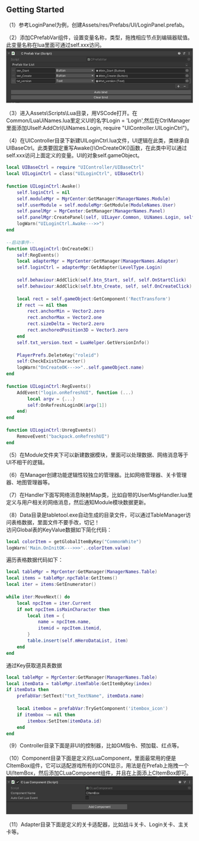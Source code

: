 ## Getting Started

（1）参考LoginPanel为例，创建Assets/res/Prefabs/UI/LoginPanel.prefab。

（2）添加CPrefabVar组件，设置变量名称，类型，拖拽相应节点到编辑器赋值。此变量名称在lua里面可通过self.xxx访问。
<img src="../Screenshot/CPrefab.png" />

（3）进入Assets\Scripts\Lua目录，用VSCode打开。在Common/LuaUiNames.lua里定义UI的名字Login = 'Login',然后在CtrlManager里面添加UIself:AddCtrl(UiNames.Login, require "UIController.UILoginCtrl")。

（4）在UIController目录下新建UILoginCtrl.lua文件，UI逻辑在此类，类继承自UIBaseCtrl。此类要固定重写Awake()\OnCreateOK()函数，在此类中可以通过self.xxx访问上面定义的变量。UI的对象self.gameObject。

```lua
local UIBaseCtrl = require "UIController/UIBaseCtrl"
local UILoginCtrl = class("UILoginCtrl", UIBaseCtrl)

function UILoginCtrl:Awake()
	self.loginCtrl = nil
	self.moduleMgr = MgrCenter:GetManager(ManagerNames.Module)
	self.userModule = self.moduleMgr:GetModule(ModuleNames.User)
	self.panelMgr = MgrCenter:GetManager(ManagerNames.Panel)
	self.panelMgr:CreatePanel(self, UILayer.Common, UiNames.Login, self.OnCreateOK)
	logWarn("UILoginCtrl.Awake--->>")
end

--启动事件--
function UILoginCtrl:OnCreateOK()
	self:RegEvents()
	local adapterMgr = MgrCenter:GetManager(ManagerNames.Adapter)
	self.loginCtrl = adapterMgr:GetAdapter(LevelType.Login)

	self.behaviour:AddClick(self.btn_Start, self, self.OnStartClick)
	self.behaviour:AddClick(self.btn_Create, self, self.OnCreateClick)

	local rect = self.gameObject:GetComponent('RectTransform')
	if rect ~= nil then
		rect.anchorMin = Vector2.zero
		rect.anchorMax = Vector2.one
		rect.sizeDelta = Vector2.zero
		rect.anchoredPosition3D = Vector3.zero
	end
	self.txt_version.text = LuaHelper.GetVersionInfo()

	PlayerPrefs.DeleteKey("roleid")
	self:CheckExistCharacter()
	logWarn("OnCreateOK--->>"..self.gameObject.name)
end

function UILoginCtrl:RegEvents()
	AddEvent("login.onRefreshUI", function (...)
		local argv = {...}
		self:OnRefreshLoginOK(argv[1]) 
	end)
end

function UILoginCtrl:UnregEvents()
	RemoveEvent("backpack.onRefreshUI")
end
```

（5）在Module文件夹下可以新建数据模块，里面可以处理数据、网络消息等于UI不相干的逻辑。

（6）在Manager创建功能逻辑性较独立的管理器。比如网络管理器、关卡管理器、地图管理器等。

（7）在Handler下面写网络消息映射Map类，比如自带的UserMsgHandler.lua里定义与用户相关的网络消息，然后通知Module模块数据更新。

（8）Data目录是tabletool.exe自动生成的目录文件，可以通过TableManager访问表格数据，里面文件不要手改，切记！<br/>
访问Global表的KeyValue数据如下简化代码：
```lua
local colorItem = getGlobalItemByKey("CommonWhite")
logWarn('Main.OnInitOK--->>>'..colorItem.value)
```
遍历表格数据代码如下：
```lua
local tableMgr = MgrCenter:GetManager(ManagerNames.Table)
local items = tableMgr.npcTable:GetItems()
local iter = items:GetEnumerator()

while iter:MoveNext() do
	local npcItem = iter.Current
	if not npcItem.isMainCharacter then
		local item = {
			name = npcItem.name,
			itemid = npcItem.itemid,
		}
		table.insert(self.mHeroDataList, item)
	end
end
```
通过Key获取道具表数据
```lua
local tableMgr = MgrCenter:GetManager(ManagerNames.Table)
local itemData = tableMgr.itemTable:GetItemByKey(index)
if itemData then
	prefabVar:SetText("txt_TextName", itemData.name)

	local itembox = prefabVar:TryGetComponent('itembox_icon')
	if itembox ~= nil then
		itembox:SetItem(itemData.id)
	end
end
```

（9）Controller目录下面是非UI的控制器，比如GM指令、预加载、红点等。

（10）Component目录下面是定义的LuaComponent，里面最常用的便是CItemBox组件，它可以适配游戏所有的ICON显示，用法是在Prefab上拖拽一个UI/ItemBox，然后添加CLuaComponent组件，并且在上面添上CItemBox即可。
<img src="../Screenshot/LuaComponent.png" />

（11）Adapter目录下面是定义的关卡适配器，比如战斗关卡、Login关卡、主关卡等。
